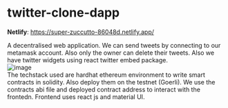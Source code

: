 # twitter-clone-dapp

<b>Netlify</b>: https://super-zuccutto-86048d.netlify.app/
<br/>

A decentralised web application. We can send tweets by connecting to our metamask account. Also only the owner can delete their tweets. Also we have twitter 
widgets using react twitter embed package.
<br/>
![image](https://user-images.githubusercontent.com/99763743/198348264-83e31406-5a9f-4be0-9209-49828f4f3a05.png)
<br/>
The techstack used are hardhat ethereum environment to write smart contracts in solidity. Also deploy them on the testnet (Goerli). We use the contracts
abi file and deployed contract address to interact with the frontedn. Frontend uses react js and material UI.

